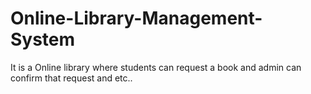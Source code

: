 # Online-Library-Management-System
It is a Online library where students can request a book and admin can  confirm that request and etc..
